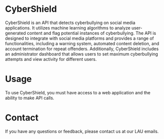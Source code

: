 # CyberShield
CyberShield is an API that detects cyberbullying on social media applications. It utilizes machine learning algorithms to analyze user-generated content and flag potential instances of cyberbullying. The API is designed to integrate with social media platforms and provides a range of functionalities, including a warning system, automated content deletion, and account termination for repeat offenders. Additionally, CyberShield includes an administrator dashboard that allows users to set maximum cyberbullying attempts and view activity for different users.

# Usage
To use CyberShield, you must have access to a web application and the ability to make API calls.

# Contact
If you have any questions or feedback, please contact us at our LAU emails.

